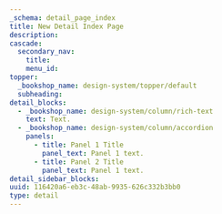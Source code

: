```yaml
---
_schema: detail_page_index
title: New Detail Index Page
description:
cascade:
  secondary_nav:
    title:
    menu_id:
topper:
  _bookshop_name: design-system/topper/default
  subheading:
detail_blocks:
  - _bookshop_name: design-system/column/rich-text
    text: Text.
  - _bookshop_name: design-system/column/accordion
    panels:
      - title: Panel 1 Title
        panel_text: Panel 1 text.
      - title: Panel 2 Title
        panel_text: Panel 1 text.
detail_sidebar_blocks:
uuid: 116420a6-eb3c-48ab-9935-626c332b3bb0
type: detail
---
```

